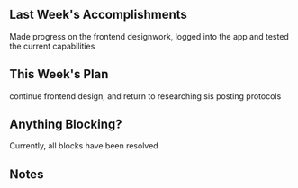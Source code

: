 
## Last Week's Accomplishments

Made progress on the frontend designwork, logged into the app and tested the current capabilities

## This Week's Plan

continue frontend design, and return to researching sis posting protocols

## Anything Blocking?

Currently, all blocks have been resolved

## Notes
